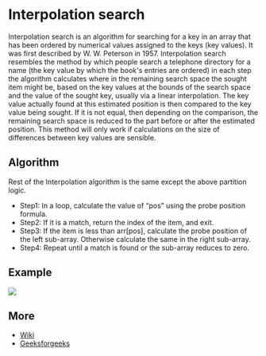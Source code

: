#  Interpolation search

Interpolation search is an algorithm for searching for a key in an array that has been ordered by numerical values assigned to the keys (key values). It was first described by W. W. Peterson in 1957. Interpolation search resembles the method by which people search a telephone directory for a name (the key value by which the book's entries are ordered) in each step the algorithm calculates where in the remaining search space the sought item might be, based on the key values at the bounds of the search space and the value of the sought key, usually via a linear interpolation. The key value actually found at this estimated position is then compared to the key value being sought. If it is not equal, then depending on the comparison, the remaining search space is reduced to the part before or after the estimated position. This method will only work if calculations on the size of differences between key values are sensible.

## Algorithm

Rest of the Interpolation algorithm is the same except the above partition logic.

* Step1: In a loop, calculate the value of “pos” using the probe position formula.
* Step2: If it is a match, return the index of the item, and exit.
* Step3: If the item is less than arr[pos], calculate the probe position of the left sub-array. Otherwise calculate the same in the right sub-array.
* Step4: Repeat until a match is found or the sub-array reduces to zero.

## Example

<img src="https://cfvod.kaltura.com/p/1926081/sp/192608100/thumbnail/entry_id/0_10lkpzmw/version/100000/width/372/height/209">

## More

* [Wiki](https://en.wikipedia.org/wiki/Interpolation_search)
* [Geeksforgeeks](https://www.geeksforgeeks.org/interpolation-search/)